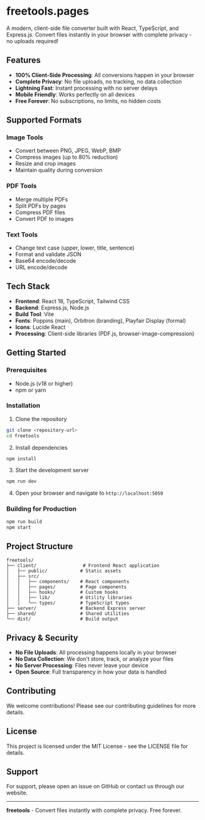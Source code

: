 # freetools.pages

A modern, client-side file converter built with React, TypeScript, and Express.js. Convert files instantly in your browser with complete privacy - no uploads required!

## Features

- **100% Client-Side Processing**: All conversions happen in your browser
- **Complete Privacy**: No file uploads, no tracking, no data collection
- **Lightning Fast**: Instant processing with no server delays
- **Mobile Friendly**: Works perfectly on all devices
- **Free Forever**: No subscriptions, no limits, no hidden costs

## Supported Formats

### Image Tools
- Convert between PNG, JPEG, WebP, BMP
- Compress images (up to 80% reduction)
- Resize and crop images
- Maintain quality during conversion

### PDF Tools
- Merge multiple PDFs
- Split PDFs by pages
- Compress PDF files
- Convert PDF to images

### Text Tools
- Change text case (upper, lower, title, sentence)
- Format and validate JSON
- Base64 encode/decode
- URL encode/decode

## Tech Stack

- **Frontend**: React 18, TypeScript, Tailwind CSS
- **Backend**: Express.js, Node.js
- **Build Tool**: Vite
- **Fonts**: Poppins (main), Orbitron (branding), Playfair Display (formal)
- **Icons**: Lucide React
- **Processing**: Client-side libraries (PDF.js, browser-image-compression)

## Getting Started

### Prerequisites
- Node.js (v18 or higher)
- npm or yarn

### Installation

1. Clone the repository
```bash
git clone <repository-url>
cd freetools
```

2. Install dependencies
```bash
npm install
```

3. Start the development server
```bash
npm run dev
```

4. Open your browser and navigate to `http://localhost:5050`

### Building for Production

```bash
npm run build
npm start
```

## Project Structure

```
freetools/
├── client/                 # Frontend React application
│   ├── public/            # Static assets
│   ├── src/
│   │   ├── components/    # React components
│   │   ├── pages/         # Page components
│   │   ├── hooks/         # Custom hooks
│   │   ├── lib/           # Utility libraries
│   │   └── types/         # TypeScript types
├── server/                # Backend Express server
├── shared/                # Shared utilities
└── dist/                  # Build output
```

## Privacy & Security

- **No File Uploads**: All processing happens locally in your browser
- **No Data Collection**: We don't store, track, or analyze your files
- **No Server Processing**: Files never leave your device
- **Open Source**: Full transparency in how your data is handled

## Contributing

We welcome contributions! Please see our contributing guidelines for more details.

## License

This project is licensed under the MIT License - see the LICENSE file for details.

## Support

For support, please open an issue on GitHub or contact us through our website.

---

**freetools** - Convert files instantly with complete privacy. Free forever.
